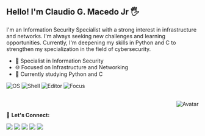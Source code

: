 ## Hello! I'm Claudio G. Macedo Jr 🖐️

I'm an Information Security Specialist with a strong interest in infrastructure and networks. I'm always seeking new challenges and learning opportunities. Currently, I'm deepening my skills in Python and C to strengthen my specialization in the field of cybersecurity.

- 🔐 Specialist in Information Security  
- 🌐 Focused on Infrastructure and Networking  
- 📘 Currently studying Python and C 

![OS](https://img.shields.io/badge/Linux-Arch-informational?logo=arch-linux)
![Shell](https://img.shields.io/badge/Shell-Zsh-informational?logo=gnu-bash)
![Editor](https://img.shields.io/badge/Editor-Neovim-brightgreen?logo=neovim)
![Focus](https://img.shields.io/badge/Focus-Cybersecurity-blueviolet?logo=linux-foundation) 

<div style="display: inline_block"><br>
  <img align="right" alt="Avatar" src="https://media.discordapp.net/attachments/886747551255126018/886756481813327922/gusmaoclaudio_avatar_rd.gif">
</div>

##

📱 **Let's Connect:**
<div> 
  <a href="https://instagram.com/_claudio.gusmao" target="_blank"><img src="https://img.shields.io/badge/-Instagram-%23E4405F?style=for-the-badge&logo=instagram&logoColor=white" target="_blank"></a>
  <a href = "mailto:claudiogusmao.mj@gmail.com"><img src="https://img.shields.io/badge/-Gmail-%23333?style=for-the-badge&logo=gmail&logoColor=white" target="_blank"></a>
  <a href="https://www.linkedin.com/in/cgusmao" target="_blank"><img src="https://img.shields.io/badge/-LinkedIn-%230077B5?style=for-the-badge&logo=linkedin&logoColor=white" target="_blank"></a> 
  <a href="https://www.youtube.com/channel/UClv9GoafeZ2PyIFRiXV0YGA" target="_blank"><img src="https://img.shields.io/badge/YouTube-FF0000?style=for-the-badge&logo=youtube&logoColor=white" target="_blank"></a>
  <a href="https://www.reddit.com/user/cgmj8z" target="_blank"><img src="https://img.shields.io/badge/Reddit-FF4500?style=for-the-badge&logo=reddit&logoColor=white"></a>
</div>


